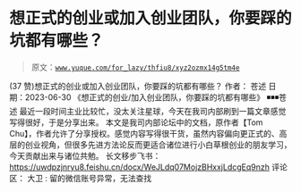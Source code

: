 # 想正式的创业或加入创业团队，你要踩的坑都有哪些？

> 原文：[`www.yuque.com/for_lazy/thfiu8/xyz2ozmx14g5tm4e`](https://www.yuque.com/for_lazy/thfiu8/xyz2ozmx14g5tm4e)

<ne-h2 id="ff2b2eb5" data-lake-id="ff2b2eb5"><ne-heading-ext><ne-heading-anchor></ne-heading-anchor><ne-heading-fold></ne-heading-fold></ne-heading-ext><ne-heading-content><ne-text id="ud3b32cdc">(37 赞)想正式的创业或加入创业团队，你要踩的坑都有哪些？</ne-text></ne-heading-content></ne-h2> <ne-p id="u65640a90" data-lake-id="u65640a90"><ne-text id="ud0738373">作者： 苍述</ne-text></ne-p> <ne-p id="u05bae3d5" data-lake-id="u05bae3d5"><ne-text id="u426e7e04">日期：2023-06-30</ne-text></ne-p> <ne-p id="uee38e203" data-lake-id="uee38e203"><ne-text id="u42bfc62e">《想正式的创业/加入创业团队，你要踩的坑都有哪些》</ne-text> <ne-text id="u33d1b070">◾️◾️◾️苍述</ne-text> <ne-text id="u43ff27ea">最近一段时间主业比较忙，没太关注星球，今天在我司内部刷到一篇文章感觉写得很好，于是分享出来。</ne-text> <ne-text id="u5cd63245">本文是我司内部论坛中的文档，原作者【Tom Chu】，作者允许了分享授权。感觉内容写得很干货，虽然内容偏向更正式的、高层的创业视角，但很多先进方法论反而更适合诸位进行小白草根创业的朋友学习，今天贡献出来与诸位共勉。</ne-text></ne-p> <ne-p id="u02a80bbd" data-lake-id="u02a80bbd"><ne-text id="u96011a96">长文移步飞书：</ne-text> [<ne-text id="uf774ed3d">https://uwdpzjnryu8.feishu.cn/docx/WeJLdq07MojzBHxxjLdcgEq9nzh</ne-text>](https://uwdpzjnryu8.feishu.cn/docx/WeJLdq07MojzBHxxjLdcgEq9nzh)</ne-p> <ne-hole id="u162e11e3" data-lake-id="u162e11e3"><ne-card data-card-name="hr" data-card-type="block" id="dh9Pp" data-event-boundary="card"><ne-p id="ub05e2e6a" data-lake-id="ub05e2e6a"><ne-text id="u287c349b">评论区：</ne-text></ne-p> <ne-p id="u0e257eed" data-lake-id="u0e257eed"><ne-text id="uf8318206">大卫 : 留的微信账号异常，无法查找</ne-text></ne-p></ne-card></ne-hole>